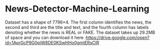 # News-Detector-Machine-Learning


Dataset has a shape of 7796×4. The first column identifies the news, the second and third are the title and text, and the fourth column has labels denoting whether the news is REAL or FAKE. The dataset takes up 29.2MB of space and you can download it here :https://drive.google.com/open?id=1AprGcP9G0pjW8DE0KSwHHo0gmtERsClR
